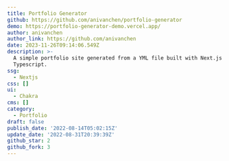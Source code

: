 ```yaml
---
title: Portfolio Generator
github: https://github.com/anivanchen/portfolio-generator
demo: https://portfolio-generator-demo.vercel.app/
author: anivanchen
author_link: https://github.com/anivanchen
date: 2023-11-26T09:14:06.549Z
description: >-
  A simple portfolio site generated from a YML file built with Next.js with
  Typescript.
ssg:
  - Nextjs
css: []
ui:
  - Chakra
cms: []
category:
  - Portfolio
draft: false
publish_date: '2022-08-14T05:02:15Z'
update_date: '2022-08-31T20:39:39Z'
github_star: 2
github_fork: 3
---
```

